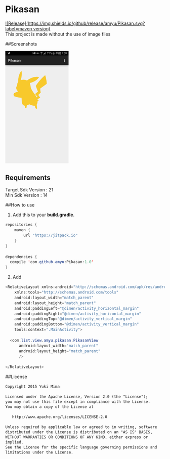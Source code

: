 # Pikasan

[![Release](https://img.shields.io/github/release/amyu/Pikasan.svg?label=maven version)](https://github.com/amyu/Pikasan)  
This project is made without the use of image files

##Screenshots

<img src="./sc/sc.png" width="200">

## Requirements
Target Sdk Version : 21  
Min Sdk Version : 14

##How to use
1) Add this to your **build.gradle**.
```java
repositories {
    maven {
        url "https://jitpack.io"
    }
}

dependencies {
  compile 'com.github.amyu:Pikasan:1.0'
}
```

2) Add
```java
<RelativeLayout xmlns:android="http://schemas.android.com/apk/res/android"
    xmlns:tools="http://schemas.android.com/tools"
    android:layout_width="match_parent"
    android:layout_height="match_parent"
    android:paddingLeft="@dimen/activity_horizontal_margin"
    android:paddingRight="@dimen/activity_horizontal_margin"
    android:paddingTop="@dimen/activity_vertical_margin"
    android:paddingBottom="@dimen/activity_vertical_margin"
    tools:context=".MainActivity">

  <com.list.view.amyu.pikasan.PikasanView
      android:layout_width="match_parent"
      android:layout_height="match_parent"
      />

</RelativeLayout>
```


##License

    Copyright 2015 Yuki Mima

    Licensed under the Apache License, Version 2.0 (the "License");
    you may not use this file except in compliance with the License.
    You may obtain a copy of the License at

       http://www.apache.org/licenses/LICENSE-2.0

    Unless required by applicable law or agreed to in writing, software
    distributed under the License is distributed on an "AS IS" BASIS,
    WITHOUT WARRANTIES OR CONDITIONS OF ANY KIND, either express or implied.
    See the License for the specific language governing permissions and
    limitations under the License.

